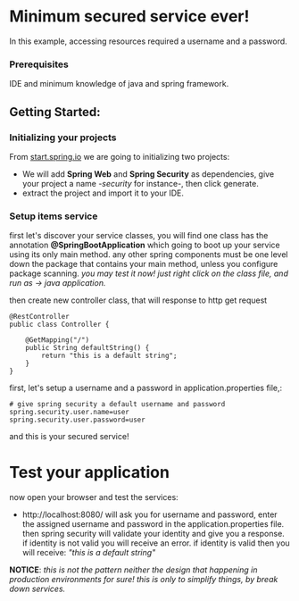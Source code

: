 # Minimum secured service ever!

In this example, accessing resources required a username and a password.


### Prerequisites

IDE and minimum knowledge of java and spring framework.


## Getting Started:

### Initializing your projects

From [start.spring.io](https://start.spring.io/) we are going to initializing two projects:
* We will add **Spring Web** and **Spring Security** as dependencies, give your project a name -*security* for instance-, then click generate.
* extract the project and import it to your IDE.

### Setup items service
first let's discover your service classes, you will find one class has the annotation **@SpringBootApplication** which going to boot up your service using its only main method.
any other spring components must be one level down the package that contains your main method, unless you configure package scanning.
*you may test it now! just right click on the class file, and run as -> java application.*

then create new controller class, that will response to http get request

```
@RestController
public class Controller {

	@GetMapping("/")
	public String defaultString() {
		return "this is a default string";
	}
}
```

first, let's setup a username and a password in application.properties file,:

```
# give spring security a default username and password
spring.security.user.name=user
spring.security.user.password=user
```

and this is your secured service!


# Test your application
now open your browser and test the services:
* http://localhost:8080/
will ask you for username and password, enter the assigned username and password in the application.properties file.
then spring security will validate your identity and give you a response.
if identity is not valid you will receive an error.
if identity is valid then you will receive: *"this is a default string"*





**NOTICE**: *this is not the pattern neither the design that happening in production environments for sure! this is only to simplify things, by break down services.*
